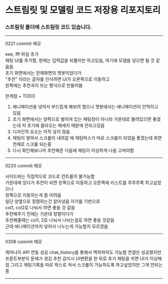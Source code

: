 # 스트림릿 및 모델링 코드 저장용 리포지토리

### 스트림릿 폴더에 스트림릿 코드 있습니다.

---

0221 commit 메모

eee, fff 파일 추가  
채팅 UI를 추가함, 현재는 입력값을 되풀이만 하고있음, 여기에 모델을 넣으면 될 것 같음음  
초기 화면에서는 전체화면의 챗봇이었다가  
"추천" 이라는 글자를 인식하면 UI가 오른쪽으로 이동하고  
왼쪽에는 추천곡이 뜨는 형식으로 만들어봄

한계점 + TODO

1. 애니메이션을 넣어서 부드럽게 해보려 했으나 챗봇에서는 애니메이션이 안먹히고 있음
2. 초기 화면에서는 양쪽으로 벌어져 있는 채팅창이 아니라 가운데로 몰려있으면 좋겠는데 저 초기에 올라오는 메세지 때문에 안되고있음
3. 디자인적 요소는 아직 넣지 않음
4. 채팅이 쌓여서 스크롤이 내려갈 때 채팅박스가 따로 스크롤이 되었음 좋겠는데 화면 전체로 스크롤 되는중
5. 다시 확인해보니까 추천해준 다음에 채팅이 이상하게 나옴 고쳐야함

---

0220 commit 메모

사이드바는 직접적으로 코드로 컨트롤이 불가능함  
가운데에 있다가 추천이 되면 왼쪽으로 이동하고 오른쪽에 리스트를 주루루룩 하고싶었으나  
왼쪽으로 이동하는게 좀 어려움  
일단 양옆으로 정렬하는건 알아냈음 이거를 기반으로  
col1, col2로 나눠서 하면 좋을 것 같음  
추천해주기 전에는 가운데 정렬이다가  
추천해줄때는 col1, 2로 나눠서 나뉘는걸로 하면 좋을 것같음  
근데 애니메이션까지 넣어서 나누는게 가능할지 모르겠음

---

0308 commit 메모

제미나이 API 연동 성공
chat_history를 통해서 맥락파악도 가능함
연결은 성공했지만 프론트부분이 문제가 생김
추천 감지시 UI변환을 한 뒤로 추가 채팅을 치면 UI가 이상해짐
그리고 채팅기록을 따로 박스로 쳐서 스크롤이 가능하도록 하고싶었지만 그게 안되는중

---
